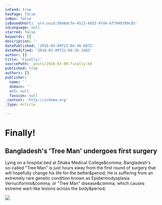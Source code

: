 ```yaml
---
inFeed: true
hasPage: false
inNav: false
isBasedOnUrl: 'urn:uuid:5666dcfe-4513-4d53-9fd4-b77948789c85'
inLanguage: null
starred: false
keywords: []
description: ''
datePublished: '2016-03-09T22:04:36.607Z'
dateModified: '2016-03-09T22:04:36.168Z'
author: []
title: 'Finally!'
sourcePath: _posts/2016-03-09-finally.md
published: true
authors: []
publisher:
  name: ''
  domain: ''
  url: null
  favicon: null
_context: 'http://schema.org'
_type: Article

---
```

# Finally!

<article style=""><h1>Bangladesh's 'Tree Man' undergoes first surgery</h1><p>Lying on a hospital bed at Dhaka Medical College&amp;comma; Bangladesh's so-called "Tree Man" is just hours away from the first round of surgery that will hopefully change his life for the better&amp;period; He is suffering from an extremely rare genetic condition known as Epidermodysplasia Verruciformis&amp;comma; or "Tree Man" disease&amp;comma; which causes extreme wart-like lesions across the body&amp;period;</p><img src="http://i2.cdn.turner.com/cnnnext/dam/assets/160226124307-tree-man-bangladesh-1-large-169.jpg" /></article>